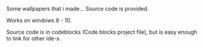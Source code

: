 Some wallpapers that i made... Source code is provided.

Works on windows 8 - 10.

Source code is in codeblocks (Code blocks project file), but is easy enough to link for other ide-s.
